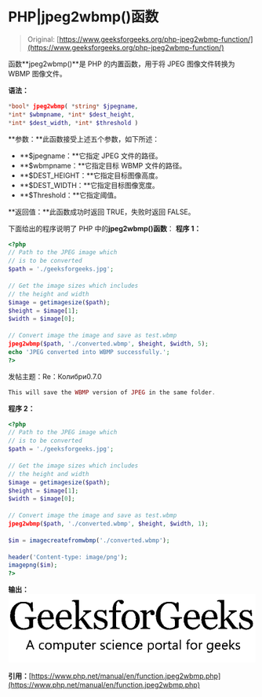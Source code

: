 # PHP|jpeg2wbmp()函数

> Original: [https://www.geeksforgeeks.org/php-jpeg2wbmp-function/](https://www.geeksforgeeks.org/php-jpeg2wbmp-function/)

函数**jpeg2wbmp()**是 PHP 的内置函数，用于将 JPEG 图像文件转换为 WBMP 图像文件。

**语法：**

```php
*bool* jpeg2wbmp( *string* $jpegname, 
*int* $wbmpname, *int* $dest_height, 
*int* $dest_width, *int* $threshold )
```

**参数：**此函数接受上述五个参数，如下所述：

*   **$jpegname：**它指定 JPEG 文件的路径。
*   **$wbmpname：**它指定目标 WBMP 文件的路径。
*   **$DEST_HEIGHT：**它指定目标图像高度。
*   **$DEST_WIDTH：**它指定目标图像宽度。
*   **$Threshold：**它指定阈值。

**返回值：**此函数成功时返回 TRUE，失败时返回 FALSE。

下面给出的程序说明了 PHP 中的**jpeg2wbmp()函数**：
**程序 1：**

```php
<?php
// Path to the JPEG image which
// is to be converted
$path = './geeksforgeeks.jpg';

// Get the image sizes which includes
// the height and width
$image = getimagesize($path);
$height = $image[1];
$width = $image[0];

// Convert image the image and save as test.wbmp
jpeg2wbmp($path, './converted.wbmp', $height, $width, 5);
echo 'JPEG converted into WBMP successfully.';
?>
```

发帖主题：Re：Колибри0.7.0

```php
This will save the WBMP version of JPEG in the same folder.
```

**程序 2：**

```php
<?php
// Path to the JPEG image which
// is to be converted
$path = './geeksforgeeks.jpg';

// Get the image sizes which includes
// the height and width
$image = getimagesize($path);
$height = $image[1];
$width = $image[0];

// Convert image the image and save as test.wbmp
jpeg2wbmp($path, './converted.wbmp', $height, $width, 1);

$im = imagecreatefromwbmp('./converted.wbmp');

header('Content-type: image/png');
imagepng($im);
?>
```

**输出：**
![](img/3052b3b6f9353ca8a037ef905049bd81.png)

**引用：**[https://www.php.net/manual/en/function.jpeg2wbmp.php](https://www.php.net/manual/en/function.jpeg2wbmp.php)